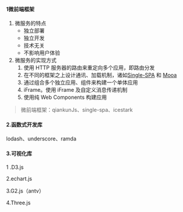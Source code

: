 #### 1微前端框架

1. 微服务的特点
   - 独立部署
   - 独立开发
   - 技术无关
   - 不影响用户体验
2. 微服务的实现方式
   1. 使用 HTTP 服务器的路由来重定向多个应用，即路由分发
   2. 在不同的框架之上设计通讯、加载机制，诸如[Single-SPA](https://link.zhihu.com/?target=https%3A//github.com/CanopyTax/single-spa) 和 [Mooa](https://link.zhihu.com/?target=https%3A//github.com/phodal/mooa)
   3. 通过组合多个独立应用、组件来构建一个单体应用
   4. iFrame。使用 iFrame 及自定义消息传递机制
   5. 使用纯 Web Components 构建应用

> 微前端框架：qiankunJs、single-spa、icestark

#### 2.函数式开发库

lodash、underscore、ramda

#### 3.可视化库

1 .D3.js

2.echart.js

3.G2.js（antv）

4.Three.js 

